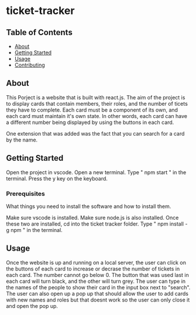 # ticket-tracker

## Table of Contents

- [About](#about)
- [Getting Started](#getting_started)
- [Usage](#usage)
- [Contributing](../CONTRIBUTING.md)

## About <a name = "about"></a>

This Porject is a website that is built with react.js. The aim of the project is to display cards that contain members, their roles, and the number of ticets they have to complete. Each card must be a component of its own, and each card must maintain it's own state. In other words, each card can have a different number being displayed by using the buttons in each card. 

One extension that was added was the fact that you can search for a card by the name.

## Getting Started <a name = "getting_started">

</a>

Open the project in vscode. Open a new terminal. Type "  npm start  " in the terminal. Press the y key on the keyboard. 

### Prerequisites

What things you need to install the software and how to install them.

Make sure vscode is installed.
Make sure node.js is also installed.
Once these two are installed, cd into the ticket tracker folder.
Type "  npm install -g npm  " in the terminal.

## Usage <a name = "usage"></a>

Once the website is up and running on a local server, the user can click on the buttons of each card to increase or decrase the number of tickets in each card. The number cannot go below 0. The button that was used last in each card will turn black, and the other will turn grey. The user can type in the names of the people to show their card in the input box next to "search". The user can also open up a pop up that should allow the user to add cards with new names and roles but that doesnt work so the user can only close it and open the pop up.
